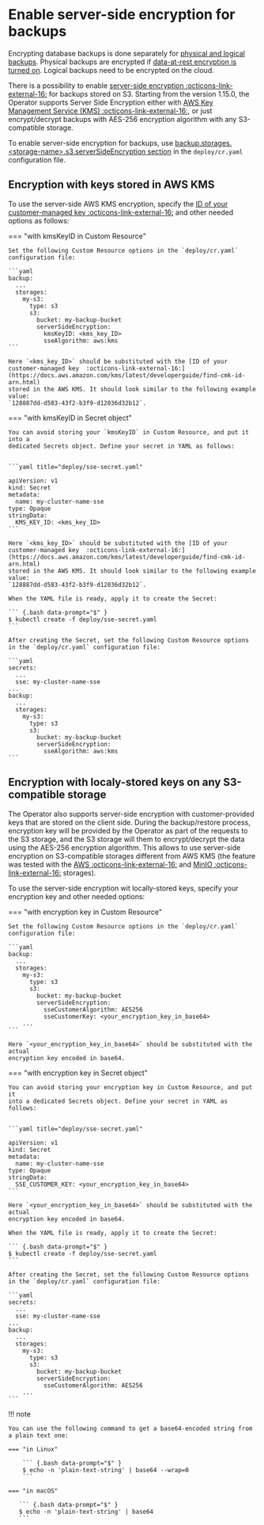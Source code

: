 # Enable server-side encryption for backups

Encrypting database backups is done separately for [physical and logical backups](backups.md).
Physical backups are encrypted if [data-at-rest encryption is turned on](encryption.md).
Logical backups need to be encrypted on the cloud.

There is a possibility to enable [server-side encryption  :octicons-link-external-16:](https://docs.percona.com/percona-backup-mongodb/details/storage-configuration.html#server-side-encryption) for backups stored on S3.
Starting from the version 1.15.0, the Operator supports Server Side Encryption either with [AWS Key Management Service (KMS)  :octicons-link-external-16:](https://aws.amazon.com/kms/), or just encrypt/decrypt backups with AES-256 encryption algorithm with any S3-compatible storage.

To enable server-side encryption for backups, use [backup.storages.&lt;storage-name&gt;.s3.serverSideEncryption section](operator.md#backup-storages-s3-serversideencryption-kmskeyid) in the `deploy/cr.yaml` configuration file.


## Encryption with keys stored in AWS KMS

To use the server-side AWS KMS encryption, specify the [ID of your customer-managed key  :octicons-link-external-16:](https://docs.aws.amazon.com/kms/latest/developerguide/find-cmk-id-arn.html) and other needed options as follows:

=== "with kmsKeyID in Custom Resource"

    Set the following Custom Resource options in the `deploy/cr.yaml` configuration file:

    ```yaml
    backup:
      ...
      storages:
        my-s3:
          type: s3
          s3:
            bucket: my-backup-bucket
            serverSideEncryption:
              kmsKeyID: <kms_key_ID>
              sseAlgorithm: aws:kms
    ```

    Here `<kms_key_ID>` should be substituted with the [ID of your customer-managed key  :octicons-link-external-16:](https://docs.aws.amazon.com/kms/latest/developerguide/find-cmk-id-arn.html)
    stored in the AWS KMS. It should look similar to the following example value:
    `128887dd-d583-43f2-b3f9-d12036d32b12`.

=== "with kmsKeyID in Secret object"

    You can avoid storing your `kmsKeyID` in Custom Resource, and put it into a
    dedicated Secrets object. Define your secret in YAML as follows:
    
    
    ```yaml title="deploy/sse-secret.yaml"
    
    apiVersion: v1
    kind: Secret
    metadata:
      name: my-cluster-name-sse
    type: Opaque
    stringData:
      KMS_KEY_ID: <kms_key_ID>
    ```

    Here `<kms_key_ID>` should be substituted with the [ID of your customer-managed key  :octicons-link-external-16:](https://docs.aws.amazon.com/kms/latest/developerguide/find-cmk-id-arn.html)
    stored in the AWS KMS. It should look similar to the following example value:
    `128887dd-d583-43f2-b3f9-d12036d32b12`.

    When the YAML file is ready, apply it to create the Secret:

    ``` {.bash data-prompt="$" }
    $ kubectl create -f deploy/sse-secret.yaml
    ```
    
    After creating the Secret, set the following Custom Resource options in the `deploy/cr.yaml` configuration file:

    ```yaml
    secrets:
      ...
      sse: my-cluster-name-sse
    ...
    backup:
      ...
      storages:
        my-s3:
          type: s3
          s3:
            bucket: my-backup-bucket
            serverSideEncryption:
              sseAlgorithm: aws:kms
    ```

## Encryption with localy-stored keys on any S3-compatible storage

The Operator also supports server-side encryption with customer-provided keys
that are stored on the client side. During the backup/restore process,
encryption key will be provided by the Operator as part of the requests to the
S3 storage, and the S3 storage will them to encrypt/decrypt the data using the
AES-256 encryption algorithm. This allows to use server-side encryption on
S3-compatible storages different from AWS KMS (the feature was tested with the
[AWS  :octicons-link-external-16:](https://aws.amazon.com/) and [MinIO  :octicons-link-external-16:](https://min.io/) storages).

To use the server-side encryption wit locally-stored keys, specify your
encryption key and other needed options:

=== "with encryption key in Custom Resource"

    Set the following Custom Resource options in the `deploy/cr.yaml` configuration file:

    ```yaml
    backup:
      ...
      storages:
        my-s3:
          type: s3
          s3:
            bucket: my-backup-bucket
            serverSideEncryption:
              sseCustomerAlgorithm: AES256
              sseCustomerKey: <your_encryption_key_in_base64>
        ...
    ```

    Here `<your_encryption_key_in_base64>` should be substituted with the actual
    encryption key encoded in base64.

=== "with encryption key in Secret object"

    You can avoid storing your encryption key in Custom Resource, and put it
    into a dedicated Secrets object. Define your secret in YAML as follows:
    
    
    ```yaml title="deploy/sse-secret.yaml"
    
    apiVersion: v1
    kind: Secret
    metadata:
      name: my-cluster-name-sse
    type: Opaque
    stringData:
      SSE_CUSTOMER_KEY: <your_encryption_key_in_base64>
    ```

    Here `<your_encryption_key_in_base64>` should be substituted with the actual
    encryption key encoded in base64.

    When the YAML file is ready, apply it to create the Secret:

    ``` {.bash data-prompt="$" }
    $ kubectl create -f deploy/sse-secret.yaml
    ```
    
    After creating the Secret, set the following Custom Resource options in the `deploy/cr.yaml` configuration file:

    ```yaml
    secrets:
      ...
      sse: my-cluster-name-sse
    ...
    backup:
      ...
      storages:
        my-s3:
          type: s3
          s3:
            bucket: my-backup-bucket
            serverSideEncryption:
              sseCustomerAlgorithm: AES256
        ...
    ```

!!! note

    You can use the following command to get a base64-encoded string from a plain text one:

    === "in Linux"

        ``` {.bash data-prompt="$" }
        $ echo -n 'plain-text-string' | base64 --wrap=0
        ```

    === "in macOS"

       ``` {.bash data-prompt="$" }
       $ echo -n 'plain-text-string' | base64
       ```
